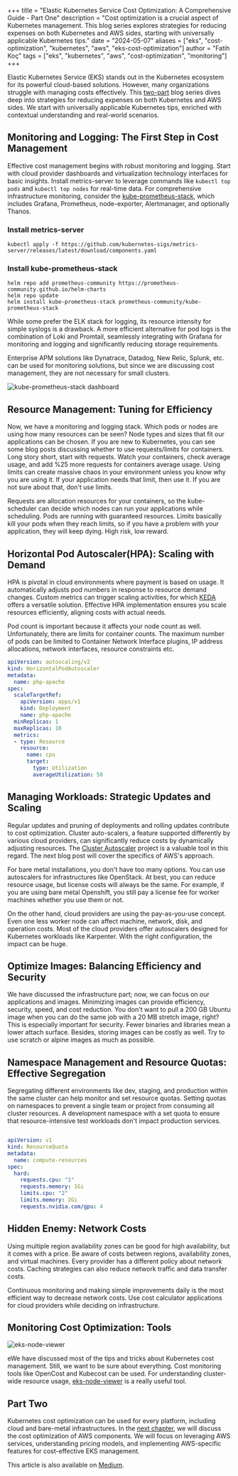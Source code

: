 +++
title = "Elastic Kubernetes Service Cost Optimization: A Comprehensive Guide - Part One"
description = "Cost optimization is a crucial aspect of Kubernetes management. This blog series explores strategies for reducing expenses on both Kubernetes and AWS sides, starting with universally applicable Kubernetes tips."
date = "2024-05-07"
aliases = ["eks", "cost-optimization", "kubernetes", "aws", "eks-cost-optimization"]
author = "Fatih Koç"
tags = ["eks", "kubernetes", "aws", "cost-optimization", "monitoring"]
+++

Elastic Kubernetes Service (EKS) stands out in the Kubernetes ecosystem for its powerful cloud-based solutions. However, many organizations struggle with managing costs effectively. This [two-part](https://fatihkoc.net/posts/eks-cost-optimization-2/) blog series dives deep into strategies for reducing expenses on both Kubernetes and AWS sides. We start with universally applicable Kubernetes tips, enriched with contextual understanding and real-world scenarios.

## Monitoring and Logging: The First Step in Cost Management

Effective cost management begins with robust monitoring and logging. Start with cloud provider dashboards and virtualization technology interfaces for basic insights. Install metrics-server to leverage commands like `kubectl top pods` and `kubectl top nodes` for real-time data. For comprehensive infrastructure monitoring, consider the [kube-prometheus-stack](https://github.com/prometheus-community/helm-charts/tree/main/charts/kube-prometheus-stack), which includes Grafana, Prometheus, node-exporter, Alertmanager, and optionally Thanos.

### Install metrics-server

    kubectl apply -f https://github.com/kubernetes-sigs/metrics-server/releases/latest/download/components.yaml

### Install kube-prometheus-stack

    helm repo add prometheus-community https://prometheus-community.github.io/helm-charts
    helm repo update
    helm install kube-prometheus-stack prometheus-community/kube-prometheus-stack

While some prefer the ELK stack for logging, its resource intensity for simple syslogs is a drawback. A more efficient alternative for pod logs is the combination of Loki and Promtail, seamlessly integrating with Grafana for monitoring and logging and significantly reducing storage requirements.

Enterprise APM solutions like Dynatrace, Datadog, New Relic, Splunk, etc. can be used for monitoring solutions, but since we are discussing cost management, they are not necessary for small clusters.

![kube-prometheus-stack dashboard](/images/eks-cost-opt-1/kube-prometheus-stack-dashboard.png)

## Resource Management: Tuning for Efficiency

Now, we have a monitoring and logging stack. Which pods or nodes are using how many resources can be seen? Node types and sizes that fit our applications can be chosen. If you are new to Kubernetes, you can see some blog posts discussing whether to use requests/limits for containers. Long story short, start with requests. Watch your containers, check average usage, and add %25 more requests for containers average usage. Using limits can create massive chaos in your environment unless you know why you are using it. If your application needs that limit, then use it. If you are not sure about that, don't use limits.

Requests are allocation resources for your containers, so the kube-scheduler can decide which nodes can run your applications while scheduling. Pods are running with guaranteed resources. Limits basically kill your pods when they reach limits, so if you have a problem with your application, they will keep dying. High risk, low reward.

## Horizontal Pod Autoscaler(HPA): Scaling with Demand

HPA is pivotal in cloud environments where payment is based on usage. It automatically adjusts pod numbers in response to resource demand changes. Custom metrics can trigger scaling activities, for which [KEDA](https://keda.sh/) offers a versatile solution. Effective HPA implementation ensures you scale resources efficiently, aligning costs with actual needs.

Pod count is important because it affects your node count as well. Unfortunately, there are limits for container counts. The maximum number of pods can be limited to Container Network Interface plugins, IP address allocations, network interfaces, resource constraints etc.

```yaml
apiVersion: autoscaling/v2
kind: HorizontalPodAutoscaler
metadata:
  name: php-apache
spec:
  scaleTargetRef:
    apiVersion: apps/v1
    kind: Deployment
    name: php-apache
  minReplicas: 1
  maxReplicas: 10
  metrics:
  - type: Resource
    resource:
      name: cpu
      target:
        type: Utilization
        averageUtilization: 50
```

## Managing Workloads: Strategic Updates and Scaling

Regular updates and pruning of deployments and rolling updates contribute to cost optimization. Cluster auto-scalers, a feature supported differently by various cloud providers, can significantly reduce costs by dynamically adjusting resources. The [Cluster Autoscaler](https://github.com/kubernetes/autoscaler/tree/master/cluster-autoscaler) project is a valuable tool in this regard. The next blog post will cover the specifics of AWS's approach.

For bare metal installations, you don't have too many options. You can use autoscalers for infrastructures like OpenStack. At best, you can reduce resource usage, but license costs will always be the same. For example, if you are using bare metal Openshift, you still pay a license fee for worker machines whether you use them or not.

On the other hand, cloud providers are using the pay-as-you-use concept. Even one less worker node can affect machine, network, disk, and operation costs. Most of the cloud providers offer autoscalers designed for Kubernetes workloads like Karpenter. With the right configuration, the impact can be huge.

## Optimize Images: Balancing Efficiency and Security

We have discussed the infrastructure part; now, we can focus on our applications and images. Minimizing images can provide efficiency, security, speed, and cost reduction. You don't want to pull a 200 GB Ubuntu image when you can do the same job with a 20 MB stretch image, right? This is especially important for security. Fewer binaries and libraries mean a lower attach surface. Besides, storing images can be costly as well. Try to use scratch or alpine images as much as possible.

## Namespace Management and Resource Quotas: Effective Segregation

Segregating different environments like dev, staging, and production within the same cluster can help monitor and set resource quotas. Setting quotas on namespaces to prevent a single team or project from consuming all cluster resources. A development namespace with a set quota to ensure that resource-intensive test workloads don't impact production services.

```yaml

apiVersion: v1
kind: ResourceQuota
metadata:
  name: compute-resources
spec:
  hard:
    requests.cpu: "1"
    requests.memory: 1Gi
    limits.cpu: "2"
    limits.memory: 2Gi
    requests.nvidia.com/gpu: 4
```

## Hidden Enemy: Network Costs

Using multiple region availability zones can be good for high availability, but it comes with a price. Be aware of costs between regions, availability zones, and virtual machines. Every provider has a different policy about network costs. Caching strategies can also reduce network traffic and data transfer costs.

Continuous monitoring and making simple improvements daily is the most efficient way to decrease network costs. Use cost calculator applications for cloud providers while deciding on infrastructure.

## Monitoring Cost Optimization: Tools

![eks-node-viewer](/images/eks-cost-opt-1/eks-node-viewer.png)

eWe have discussed most of the tips and tricks about Kubernetes cost management. Still, we want to be sure about everything. Cost monitoring tools like OpenCost and Kubecost can be used. For understanding cluster-wide resource usage, [eks-node-viewer](https://github.com/awslabs/eks-node-viewer) is a really useful tool.

## Part Two

Kubernetes cost optimization can be used for every platform, including cloud and bare-metal infrastructures. In the [next chapter](https://fatihkoc.net/posts/eks-cost-optimization-2/), we will discuss the cost optimization of AWS components. We will focus on leveraging AWS services, understanding pricing models, and implementing AWS-specific features for cost-effective EKS management.

This article is also available on [Medium](https://medium.com/vngrs/elastic-kubernetes-service-cost-optimization-a-comprehensive-guide-part-one-ef51b3c64ed5).